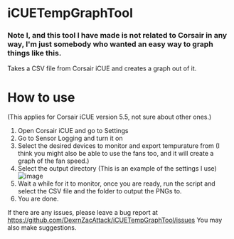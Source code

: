 # iCUETempGraphTool
### Note I, and this tool I have made is not related to Corsair in any way, I'm just somebody who wanted an easy way to graph things like this.
Takes a CSV file from Corsair iCUE and creates a graph out of it.

# How to use
(This applies for Corsair iCUE version 5.5, not sure about other ones.)

1. Open Corsair iCUE and go to Settings
2. Go to Sensor Logging and turn it on
3. Select the desired devices to monitor and export tempurature from (I think you might also be able to use the fans too, and it will create a graph of the fan speed.)
4. Select the output directory
(This is an example of the settings I use) ![image](https://github.com/DexrnZacAttack/iCUETempGraphTool/assets/60078656/50c61664-98f5-4c80-9242-d826e8f1f360)
5. Wait a while for it to monitor, once you are ready, run the script and select the CSV file and the folder to output the PNGs to.
6. You are done.

If there are any issues, please leave a bug report at https://github.com/DexrnZacAttack/iCUETempGraphTool/issues
You may also make suggestions.
